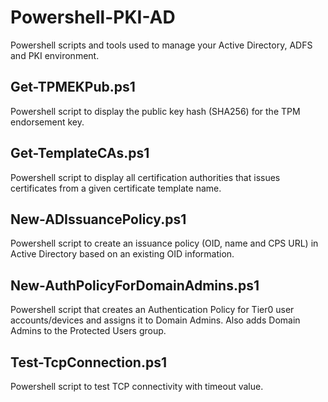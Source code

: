 # Powershell-PKI-AD
Powershell scripts and tools used to manage your Active Directory, ADFS and PKI environment.

## Get-TPMEKPub.ps1
Powershell script to display the public key hash (SHA256) for the TPM endorsement key.

## Get-TemplateCAs.ps1
Powershell script to display all certification authorities that issues certificates from a given certificate template name.

## New-ADIssuancePolicy.ps1
Powershell script to create an issuance policy (OID, name and CPS URL) in Active Directory based on an existing OID information.

## New-AuthPolicyForDomainAdmins.ps1
Powershell script that creates an Authentication Policy for Tier0 user accounts/devices and assigns it to Domain Admins. Also adds Domain Admins to the Protected Users group.

## Test-TcpConnection.ps1
Powershell script to test TCP connectivity with timeout value.
